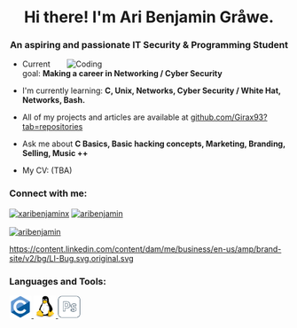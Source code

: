 <h1 align="center">Hi there!  I'm Ari Benjamin Gråwe.</h1>
<h3 align="center">An aspiring and passionate IT Security & Programming Student</h3>
<img align="right" alt="Coding" width="400" src="https://i.ibb.co/6RTxBth/icon-cartoon.png">


- Current goal: **Making a career in Networking / Cyber Security**

- I'm currently learning: **C, Unix, Networks, Cyber Security / White Hat, Networks, Bash.**

- All of my projects and articles are available at [github.com/Girax93?tab=repositories](https://github.com/Girax93?tab=repositories)

- Ask me about **C Basics, Basic hacking concepts, Marketing, Branding, Selling, Music ++**

- My CV: (TBA) 

<h3 align="left">Connect with me:</h3>
<p align="left">
<a href="https://fb.com/xaribenjaminx" target="blank"><img align="center" src="https://raw.githubusercontent.com/rahuldkjain/github-profile-readme-generator/master/src/images/icons/Social/facebook.svg" alt="xaribenjaminx" height="30" width="40" /></a>
<a href="https://instagram.com/aribenjamin" target="blank"><img align="center" src="https://raw.githubusercontent.com/rahuldkjain/github-profile-readme-generator/master/src/images/icons/Social/instagram.svg" alt="aribenjamin" height="30" width="40" /></a>
</p><a href="https://www.linkedin.com/in/ari-benjamin/" target="blank"><img align="center" src="https://content.linkedin.com/content/dam/me/business/en-us/amp/brand-site/v2/bg/LI-Bug.svg.original.svg" alt="aribenjamin" height="30" width="40" /></a>
</p>

https://content.linkedin.com/content/dam/me/business/en-us/amp/brand-site/v2/bg/LI-Bug.svg.original.svg


<h3 align="left">Languages and Tools:</h3>
<p align="left"> <a href="https://www.cprogramming.com/" target="_blank" rel="noreferrer"> <img src="https://raw.githubusercontent.com/devicons/devicon/master/icons/c/c-original.svg" alt="c" width="40" height="40"/> </a> <a href="https://www.linux.org/" target="_blank" rel="noreferrer"> <img src="https://raw.githubusercontent.com/devicons/devicon/master/icons/linux/linux-original.svg" alt="linux" width="40" height="40"/> </a> <a href="https://www.photoshop.com/en" target="_blank" rel="noreferrer"> <img src="https://raw.githubusercontent.com/devicons/devicon/master/icons/photoshop/photoshop-line.svg" alt="photoshop" width="40" height="40"/> </a> </p>
